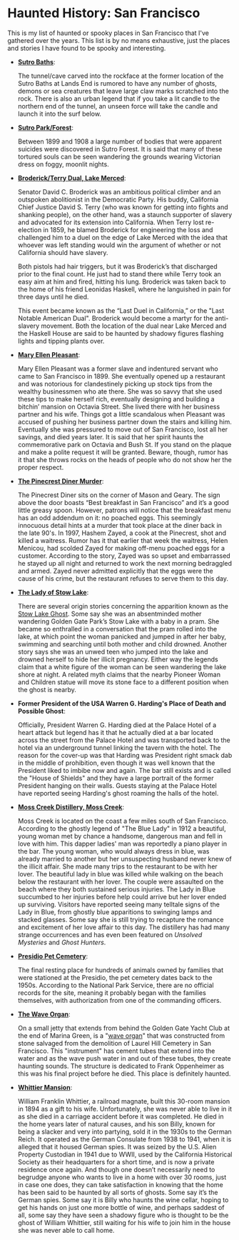 # Haunted History: San Francisco 

This is my list of haunted or spooky places in San Francisco that I've gathered over the years. This list is by no means exhaustive, just the places and stories I have found to be spooky and interesting.

* **[Sutro Baths](https://www.nps.gov/goga/learn/historyculture/sutro-baths.htm)**: 

    The tunnel/cave carved into the rockface at the former location of the Sutro Baths at Lands End is rumored to have any number of ghosts, demons or sea creatures that leave large claw marks scratched into the rock.  There is also an urban legend that if you take a lit candle to the northern end of the tunnel, an unseen force will take the candle and launch it into the surf below.

* **[Sutro Park/Forest](https://www.outsidelands.org/sutro-ghosts.php)**: 

    Between 1899 and 1908 a large number of bodies that were apparent suicides were discovered in Sutro Forest. It is said that many of these tortured souls can be seen wandering the grounds wearing Victorian dress on foggy, moonlit nights.

* **[Broderick/Terry Dual, Lake Merced](https://en.wikipedia.org/wiki/Broderick%E2%80%93Terry_duel)**: 

    Senator David C. Broderick was an ambitious political climber and an outspoken abolitionist in the Democratic Party. His buddy, California Chief Justice David S. Terry (who was known for getting into fights and shanking people), on the other hand, was a staunch supporter of slavery and advocated for its extension into California. When Terry lost re-election in 1859, he blamed Broderick for engineering the loss and challenged him to a duel on the edge of Lake Merced with the idea that whoever was left standing would win the argument of whether or not California should have slavery.

    Both pistols had hair triggers, but it was Broderick’s that discharged prior to the final count. He just had to stand there while Terry took an easy aim at him and fired, hitting his lung. Broderick was taken back to the home of his friend Leonidas Haskell, where he languished in pain for three days until he died.

    This event became known as the “Last Duel in California,” or the "Last Notable American Dual". Broderick would become a martyr for the anti-slavery movement. Both the location of the dual near Lake Merced and the Haskell House are said to be haunted by shadowy figures flashing lights and tipping plants over.
 
* **[Mary Ellen Pleasant](https://en.wikipedia.org/wiki/Mary_Ellen_Pleasant)**: 

    Mary Ellen Pleasant was a former slave and indentured servant who came to San Francisco in 1899. She eventually opened up a restaurant and was notorious for clandestinely picking up stock tips from the wealthy businessmen who ate there. She was so savvy that she used these tips to make herself rich, eventually designing and building a bitchin’ mansion on Octavia Street. She lived there with her business partner and his wife. Things got a little scandalous when Pleasant was accused of pushing her business partner down the stairs and killing him. Eventually she was pressured to move out of San Francisco, lost all her savings, and died years later. It is said that her spirit haunts the commemorative park on Octavia and Bush St. If you stand on the plaque and make a polite request it will be granted. Beware, though, rumor has it that she throws rocks on the heads of people who do not show her the proper respect.

* **[The Pinecrest Diner Murder](https://en.wikipedia.org/wiki/Pinecrest_Diner)**:

    The Pinecrest Diner sits on the corner of Mason and Geary. The sign above the door boasts “Best breakfast in San Francisco” and it’s a good little greasy spoon. However, patrons will notice that the breakfast menu has an odd addendum on it: no poached eggs. This seemingly innocuous detail hints at a murder that took place at the diner back in the late 90's.  In 1997, Hashem Zayed, a cook at the Pinecrest, shot and killed a waitress. Rumor has it that earlier that week the waitress, Helen Menicou, had scolded Zayed for making off-menu poached eggs for a customer. According to the story, Zayed was so upset and embarrassed he stayed up all night and returned to work the next morning bedraggled and armed. Zayed never admitted explicitly that the eggs were the cause of his crime, but the restaurant refuses to serve them to this day. 

* **[The Lady of Stow Lake](https://goldengatepark.com/stow-lake-ghost.html)**:

    There are several origin stories concerning the apparition known as the [Stow Lake Ghost](https://goldengatepark.com/stow-lake-ghost.html).  Some say she was an absentminded mother wandering Golden Gate Park’s Stow Lake with a baby in a pram. She became so enthralled in a conversation that the pram rolled into the lake, at which point the woman panicked and jumped in after her baby, swimming and searching until both mother and child drowned. Another story says she was an unwed teen who jumped into the lake and drowned herself to hide her illicit pregnancy. Either way the legends claim that a white figure of the woman can be seen wandering the lake shore at night. A related myth claims that the nearby Pioneer Woman and Children statue will move its stone face to a different position when the ghost is nearby.
 
* **Former President of the USA Warren G. Harding's Place of Death and Possible Ghost**:

    Officially, President Warren G. Harding died at the Palace Hotel of a heart attack but legend has it that he actually died at a bar located across the street from the Palace Hotel and was transported back to the hotel via an underground tunnel linking the tavern with the hotel.  The reason for the cover-up was that Harding was President right smack dab in the middle of prohibition, even though it was well known that the President liked to imbibe now and again.  The bar still exists and is called the "House of Shields" and they have a large portrait of the former President hanging on their walls. Guests staying at the Palace Hotel have reported seeing Harding's ghost roaming the halls of the hotel.

* **[Moss Creek Distillery, Moss Creek](https://mossbeachdistillery.com/history-ghost/)**:

    Moss Creek is located on the coast a few miles south of San Francisco.  According to the ghostly legend of "The Blue Lady" in 1912 a beautiful, young woman met by chance a handsome, dangerous man and fell in love with him. This dapper ladies' man was reportedly a piano player in the bar.  The young woman, who would always dress in blue, was already married to another but her unsuspecting husband never knew of the illicit affair.  She made many trips to the restaurant to be with her lover.
The beautiful lady in blue was killed while walking on the beach below the restaurant with her lover. The couple were assaulted on the beach where they both sustained serious injuries.  The Lady in Blue succumbed to her injuries before help could arrive but her lover ended up surviving.  Visitors have reported seeing many telltale signs of the Lady in Blue, from ghostly blue apparitions to swinging lamps and stacked glasses.  Some say she is still trying to recapture the romance and excitement of her love affair to this day.  The distillery has had many strange occurrences and has even been featured on *Unsolved Mysteries* and *Ghost Hunters*.

* **[Presidio Pet Cemetery](https://www.nps.gov/places/000/presidio-pet-cemetery.htm)**:

    The final resting place for hundreds of animals owned by families that were stationed at the Presidio, the pet cemetery dates back to the 1950s. According to the National Park Service, there are no official records for the site, meaning it probably began with the families themselves, with authorization from one of the commanding officers.

* **[The Wave Organ](https://en.wikipedia.org/wiki/Wave_Organ)**:
 
    On a small jetty that extends from behind the Golden Gate Yacht Club at the end of Marina Green, is a "[wave organ](https://en.wikipedia.org/wiki/Wave_Organ)" that was constructed from stone salvaged from the demolition of Laurel Hill Cemetery in San Francisco.  This "instrument" has cement tubes that extend into the water and as the wave push water in and out of these tubes, they create haunting sounds.  The structure is dedicated to Frank Oppenheimer as this was his final project before he died.  This place is definitely haunted.

* **[Whittier Mansion](https://noehill.com/sf/landmarks/sf075.asp)**:

    William Franklin Whittier, a railroad magnate, built this 30-room mansion in 1894 as a gift to his wife.  Unfortunately, she was never able to live in it as she died in a carriage accident before it was completed. He died in the home years later of natural causes, and his son Billy, known for being a slacker and very into partying, sold it in the 1930s to the German Reich. It operated as the German Consulate from 1938 to 1941, when it is alleged that it housed German spies. It was seized by the U.S. Alien Property Custodian in 1941 due to WWII, used by the California Historical Society as their headquarters for a short time, and is now a private residence once again. And though one doesn’t necessarily need to begrudge anyone who wants to live in a home with over 30 rooms, just in case one does, they can take satisfaction in knowing that the home has been said to be haunted by all sorts of ghosts. Some say it’s the German spies. Some say it is Billy who haunts the wine cellar, hoping to get his hands on just one more bottle of wine, and perhaps saddest of all, some say they have seen a shadowy figure who is thought to be the ghost of William Whittier, still waiting for his wife to join him in the house she was never able to call home.
